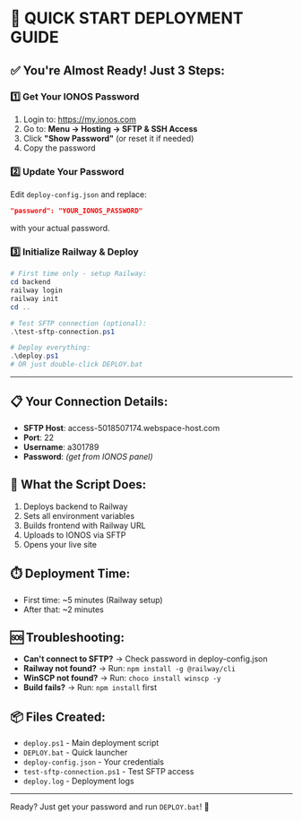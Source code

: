 # 🚀 QUICK START DEPLOYMENT GUIDE

## ✅ You're Almost Ready! Just 3 Steps:

### 1️⃣ Get Your IONOS Password

1. Login to: https://my.ionos.com
2. Go to: **Menu → Hosting → SFTP & SSH Access**
3. Click **"Show Password"** (or reset it if needed)
4. Copy the password

### 2️⃣ Update Your Password

Edit `deploy-config.json` and replace:

```json
"password": "YOUR_IONOS_PASSWORD"
```

with your actual password.

### 3️⃣ Initialize Railway & Deploy

```powershell
# First time only - setup Railway:
cd backend
railway login
railway init
cd ..

# Test SFTP connection (optional):
.\test-sftp-connection.ps1

# Deploy everything:
.\deploy.ps1
# OR just double-click DEPLOY.bat
```

---

## 📋 Your Connection Details:

- **SFTP Host**: access-5018507174.webspace-host.com
- **Port**: 22
- **Username**: a301789
- **Password**: _(get from IONOS panel)_

## 🔧 What the Script Does:

1. Deploys backend to Railway
2. Sets all environment variables
3. Builds frontend with Railway URL
4. Uploads to IONOS via SFTP
5. Opens your live site

## ⏱️ Deployment Time:

- First time: ~5 minutes (Railway setup)
- After that: ~2 minutes

## 🆘 Troubleshooting:

- **Can't connect to SFTP?** → Check password in deploy-config.json
- **Railway not found?** → Run: `npm install -g @railway/cli`
- **WinSCP not found?** → Run: `choco install winscp -y`
- **Build fails?** → Run: `npm install` first

## 📦 Files Created:

- `deploy.ps1` - Main deployment script
- `DEPLOY.bat` - Quick launcher
- `deploy-config.json` - Your credentials
- `test-sftp-connection.ps1` - Test SFTP access
- `deploy.log` - Deployment logs

---

Ready? Just get your password and run `DEPLOY.bat`! 🎉
